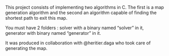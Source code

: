 This project consists of implementing two algorithms in C. The first is a map generation algorithm and the second an algorithm capable of finding the shortest path to exit this map.

You must have 2 folders : solver with a binary named “solver” in it, generator with binary named “generator”
in it.

It was produced in collaboration with @heritier.daga who took care of generating the map.
